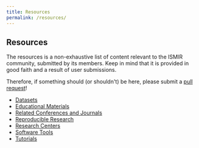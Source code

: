 ```yaml
---
title: Resources
permalink: /resources/
---
```


## Resources

The resources is a non-exhaustive list of content relevant to the ISMIR community,
submitted by its members. Keep in mind that it is provided in good faith and a result
of user submissions.

Therefore, if something should (or shouldn't) be here, please submit a
[pull request](https://github.com/ismir/ismir-home)!

* [Datasets]({{site.base_url}}/resources/datasets)
* [Educational Materials]({{site.base_url}}/resources/educational-materials)
* [Related Conferences and Journals]({{site.base_url}}/resources/related)
* [Reproducible Research]({{site.base_url}}/resources/reproducible)
* [Research Centers]({{site.base_url}}/resources/research-centers)
* [Software Tools]({{site.base_url}}/resources/software-tools)
* [Tutorials]({{site.base_url}}/resources/tutorials)
